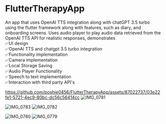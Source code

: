 # FlutterTherapyApp
An app that uses OpenAI TTS integration along with chatGPT 3.5 turbo using the flutter framework along with features, such as diary, and onboarding screens. Uses audio player to play audio data retrieved from the OpenAI TTS API for realistic responses, demonstrates
<br />
✅UI design
<br />
✅OpenAI TTS and chatgpt 3.5 turbo integration
<br />
✅Functionality implementation
<br />
✅Camera implementation
<br />
✅Local Storage Saving
<br />
✅Audio Player Functionality
<br />
✅Speech to text implementation
<br />
✅Interaction with third party API's
<br />




https://github.com/poshie0456/FlutterTherapyApp/assets/87022737/03e22fe1-5721-4ec9-80bc-dc56c56414cc
![IMG_0781](https://github.com/poshie0456/FlutterTherapyApp/assets/87022737/f45dd9ae-8113-4ff3-bec9-331778881094)


![IMG_0783](https://github.com/poshie0456/FlutterTherapyApp/assets/87022737/ac85a10f-94a6-4f43-824d-8d612b9d4940)
![IMG_0782](https://github.com/poshie0456/FlutterTherapyApp/assets/87022737/2c31c280-5d75-4411-a19e-bce3f865c6b3)

![IMG_0780](https://github.com/poshie0456/FlutterTherapyApp/assets/87022737/6959450f-94fb-4ef8-a6c5-8aafe13f8a34)
![IMG_0779](https://github.com/poshie0456/FlutterTherapyApp/assets/87022737/3c5035f0-78fb-47de-a058-062b462c8bc3)
